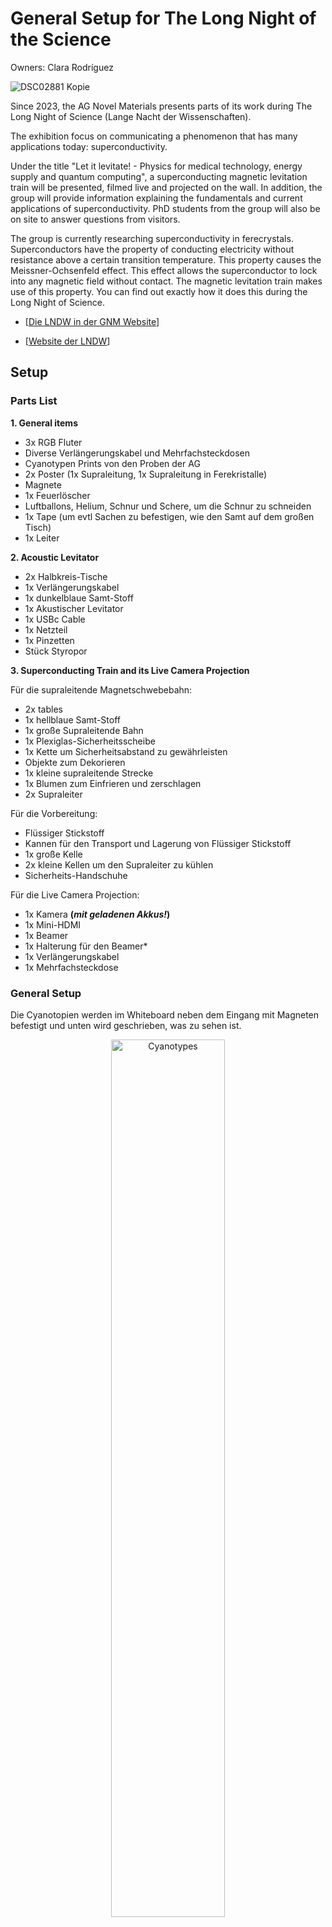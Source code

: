 # General Setup for The Long Night of the Science 

Owners: Clara Rodríguez

![DSC02881 Kopie](https://github.com/user-attachments/assets/a1603fab-1d57-4bf0-9a55-baccbcf69b4a)

Since 2023, the AG Novel Materials presents parts of its work during The Long Night of Science (Lange Nacht der Wissenschaften).
 
The exhibition focus on communicating a phenomenon that has many applications today: superconductivity.
 
Under the title "Let it levitate! - Physics for medical technology, energy supply and quantum computing", a superconducting magnetic levitation train will be presented, filmed live and projected on the wall. In addition, the group will provide information explaining the fundamentals and current applications of superconductivity. PhD students from the group will also be on site to answer questions from visitors.
 
The group is currently researching superconductivity in ferecrystals. Superconductors have the property of conducting electricity without resistance above a certain transition temperature. This property causes the Meissner-Ochsenfeld effect. This effect allows the superconductor to lock into any magnetic field without contact. The magnetic levitation train makes use of this property. You can find out exactly how it does this during the Long Night of Science.

* [[Die LNDW in der GNM Website](https://www.physik.hu-berlin.de/de/gnm/forschung_publikationen/forschungsverbunde/project-sci.com/lab-present/lndw)]

* [[Website der LNDW](https://www.langenachtderwissenschaften.de)]


## Setup

### Parts List 

**1. General items**
* 3x RGB Fluter
* Diverse Verlängerungskabel und Mehrfachsteckdosen
* Cyanotypen Prints von den Proben der AG
* 2x Poster (1x Supraleitung, 1x Supraleitung in Ferekristalle)
* Magnete
* 1x Feuerlöscher
* Luftballons, Helium, Schnur und Schere, um die Schnur zu schneiden
* 1x Tape (um evtl Sachen zu befestigen, wie den Samt auf dem großen Tisch)
* 1x Leiter

**2. Acoustic Levitator**
* 2x Halbkreis-Tische
* 1x Verlängerungskabel
* 1x dunkelblaue Samt-Stoff
* 1x Akustischer Levitator
* 1x USBc Cable
* 1x Netzteil
* 1x Pinzetten
* Stück Styropor

**3. Superconducting Train and its Live Camera Projection**

Für die supraleitende Magnetschwebebahn:
* 2x tables
* 1x hellblaue Samt-Stoff
* 1x große Supraleitende Bahn
* 1x Plexiglas-Sicherheitsscheibe
* 1x Kette um Sicherheitsabstand zu gewährleisten
* Objekte zum Dekorieren
* 1x kleine supraleitende Strecke
* 1x Blumen zum Einfrieren und zerschlagen
* 2x Supraleiter

Für die Vorbereitung:
* Flüssiger Stickstoff
* Kannen für den Transport und Lagerung von Flüssiger Stickstoff
* 1x große Kelle
* 2x kleine Kellen um den Supraleiter zu kühlen
* Sicherheits-Handschuhe

Für die Live Camera Projection:
* 1x Kamera **(_mit geladenen Akkus!_)**
* 1x Mini-HDMI
* 1x Beamer
* 1x Halterung für den Beamer*
* 1x Verlängerungskabel
* 1x Mehrfachsteckdose

  
### General Setup 

Die Cyanotopien werden im Whiteboard neben dem Eingang mit Magneten befestigt und unten wird geschrieben, was zu sehen ist.

<p align="center">
<img src="https://github.com/user-attachments/assets/9bc7b85d-9709-4f33-83da-457c544d7bd2" alt="Cyanotypes" style="width:60%; height:auto;">
</p>

Die Poster werden auch mit Magnete befestig in den beiden Säulen direkt gegenüber der ersten Tür. Zwischen den beiden Säulen, werden die Stühle gestappelt, die vorher im Raum waren und nicht genutzt werden.

<p align="center">
<img src="https://github.com/user-attachments/assets/c40aaa6f-da2d-4f35-9041-27f9693ea224" alt="Poster" style="width:60%; height:auto;">
</p>

Es werden 3 Lichter, mit blauem Licht, entlang des Raums gelegt. Siehe Fotos: 
<div style="display: flex; justify-content: center;">
  <img src="https://github.com/user-attachments/assets/84415d86-bdfa-4f44-b732-63ba80b67514" alt="Licht 1" style="width: 33%; height: auto; margin-right: 10px;">
  <img src="https://github.com/user-attachments/assets/3b048757-f6f9-4443-aeb5-cb301e792178" alt="Licht 2" style="width: 33%; height: 60%; margin-right: 10px;">
  <img src="https://github.com/user-attachments/assets/f4ad95e0-93b9-45c8-981d-f18173b446e9" alt="Licht 3" style="width: 33%; height: auto;">
</div>

### Setup Superconducting Train**

Zwei Tische werden auf der Höhe von der dritten Säule, zentriert im Raum und mit dem hellen Samt bedeckt. Eventuell muss den Samt mit Tape am Tisch befestigt, damit es nicht ausrutscht. **_Achtung, hierbei die Türen des Emergency-Exit zum Innenhof nicht zustellen! Auch nicht die beiden Türen zustellen, die zum Flur gehen. Das sind alle Fluchtwege!_** Auf den Tische werden die große Magnetschwebebahn gelegt und davor (Richtung Publikum) die Plexiglas-Scheibe. Hinter der großen Bahn wird die kleine supraleitende Magnetstrecke mit ihre Kiste mit Polster drinnen gelegt. Wenn die kleine Strecke genutzt wird sollen 

<p align="center">
<img src="https://github.com/user-attachments/assets/c1f5df3b-9f57-4a0c-8c26-310687daad25" alt="Poster" style="width:60%; height:auto;">
</p>


![Sicherheitsequipment](https://github.com/user-attachments/assets/3fb77d75-e3a3-4fd2-98d3-aea41ddd80a7)
![Live Camera Setup](https://github.com/user-attachments/assets/84415d86-bdfa-4f44-b732-63ba80b67514)
![DSC05185](https://github.com/user-attachments/assets/ff3c3d4f-474d-4cf3-b364-70b5d7ae9271)

![DSC05184](https://github.com/user-attachments/assets/f4ad95e0-93b9-45c8-981d-f18173b446e9)
![DSC05187](https://github.com/user-attachments/assets/5c13eeba-eb5d-4908-ace6-8ffd9c4c3235)

### Setup Acoustic Levitator
![DSC05172](https://github.com/user-attachments/assets/d38aace1-0a78-4495-bab3-e04db88aaa77)
![DSC05169](https://github.com/user-attachments/assets/695ee10a-4cd5-4cdf-acc4-6faa299be2d3)
![DSC05168](https://github.com/user-attachments/assets/83c0b7cb-98bb-4f9b-ae32-5f630c036031)
![1 Licht](https://github.com/user-attachments/assets/3b048757-f6f9-4443-aeb5-cb301e792178)

### Possible Problems

...

